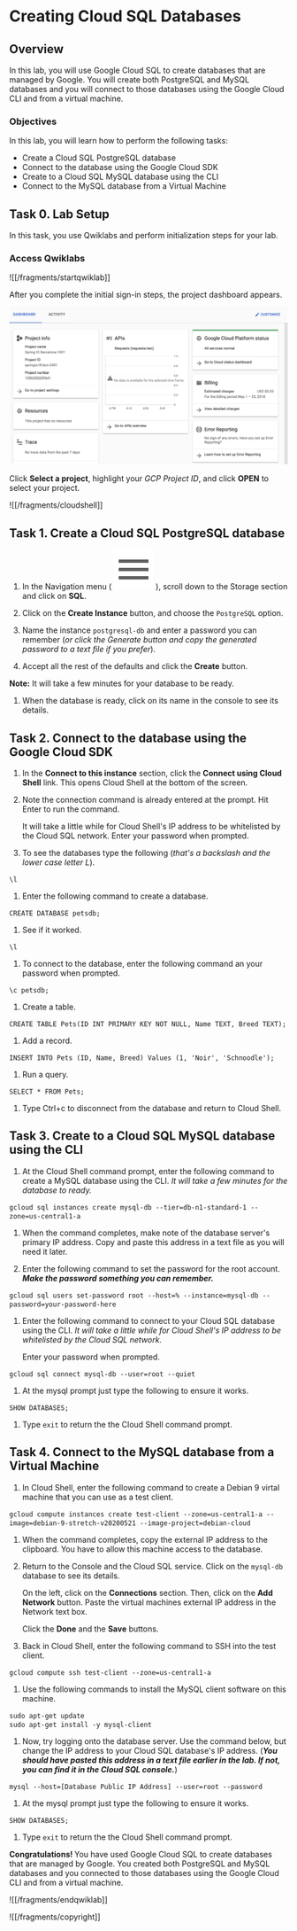 # Creating Cloud SQL Databases 

## Overview

In this lab, you will use Google Cloud SQL to create databases that are managed by Google. You will create both PostgreSQL and MySQL databases and you will connect to those databases using the Google Cloud CLI and from a virtual machine.

### Objectives

In this lab, you will learn how to perform the following tasks:

*   Create a Cloud SQL PostgreSQL database
*   Connect to the database using the Google Cloud SDK
*   Create to a Cloud SQL MySQL database using the CLI
*   Connect to the MySQL database from a Virtual Machine


## Task 0. Lab Setup

In this task, you use Qwiklabs and perform initialization steps for your lab.

### Access Qwiklabs

![[/fragments/startqwiklab]]

After you complete the initial sign-in steps, the project dashboard appears.

![GCP Project Dashboard](img/gcpprojectdashboard.png)

Click __Select a project__, highlight your _GCP Project ID_, and click
__OPEN__ to select your project.

![[/fragments/cloudshell]]

## Task 1. Create a Cloud SQL PostgreSQL database

1.  In the Navigation menu ( ![Menu](img/menu.png) ), scroll down to the Storage section and click on **SQL**.

1.  Click on the **Create Instance** button, and choose the `PostgreSQL` option.

1.  Name the instance `postgresql-db` and enter a password you can remember (*or click the Generate button and copy the generated password to a text file if you prefer*).

1.  Accept all the rest of the defaults and click the **Create** button.

<aside><p><strong>Note:</strong> It will take a few minutes for your database to be ready. </p></aside>

1.  When the database is ready, click on its name in the console to see its details.

## Task 2. Connect to the database using the Google Cloud SDK

1.  In the **Connect to this instance** section, click the **Connect using Cloud Shell** link. This opens Cloud Shell at the bottom of the screen.

1.  Note the connection command is already entered at the prompt. Hit Enter to run the command. <p>It will take a little while for Cloud Shell's IP address to be whitelisted by the Cloud SQL network. Enter your password when prompted.

1.  To see the databases type the following (*that's a backslash and the lower case letter L*). 

```
\l
```

1.  Enter the following command to create a database.

```
CREATE DATABASE petsdb;
```
1.  See if it worked.

```
\l
```

1.  To connect to the database, enter the following command an your password when prompted.

```
\c petsdb;
```

1.  Create a table.

```
CREATE TABLE Pets(ID INT PRIMARY KEY NOT NULL, Name TEXT, Breed TEXT);
```

1.  Add a record.

```
INSERT INTO Pets (ID, Name, Breed) Values (1, 'Noir', 'Schnoodle');
```

1.  Run a query.
```
SELECT * FROM Pets;
```

1.  Type Ctrl+c to disconnect from the database and return to Cloud Shell. 

## Task 3. Create to a Cloud SQL MySQL database using the CLI

1.  At the Cloud Shell command prompt, enter the following command to create a MySQL database using the CLI. *It will take a few minutes for the database to ready.*

```
gcloud sql instances create mysql-db --tier=db-n1-standard-1 --zone=us-central1-a
```

1.  When the command completes, make note of the database server's primary IP address. Copy and paste this address in a text file as you will need it later.

1.  Enter the following command to set the password for the root account. ***Make the password something you can remember.***

```
gcloud sql users set-password root --host=% --instance=mysql-db --password=your-password-here
```

1.  Enter the following command to connect to your Cloud SQL database using the CLI. *It will take a little while for Cloud Shell's IP address to be whitelisted by the Cloud SQL network.* <p>Enter your password when prompted.</p>

```
gcloud sql connect mysql-db --user=root --quiet
```

1.  At the mysql prompt just type the following to ensure it works. 

```
SHOW DATABASES;
```

1.  Type `exit` to return the the Cloud Shell command prompt.

## Task 4. Connect to the MySQL database from a Virtual Machine

1.  In Cloud Shell, enter the following command to create a Debian 9 virtal machine that you can use as a test client.

```
gcloud compute instances create test-client --zone=us-central1-a --image=debian-9-stretch-v20200521 --image-project=debian-cloud
```

1.  When the command completes, copy the external IP address to the clipboard. You have to allow this machine access to the database. 

1.  Return to the Console and the Cloud SQL service. Click on the `mysql-db` database to see its details. <p>On the left, click on the **Connections** section. Then, click on the **Add Network** button. Paste the virtual machines external IP address in the Network text box. </p><p>Click the **Done** and the **Save** buttons.

1.  Back in Cloud Shell, enter the following command to SSH into the test client.

```
gcloud compute ssh test-client --zone=us-central1-a
```

1.  Use the following commands to install the MySQL client software on this machine.

```
sudo apt-get update
sudo apt-get install -y mysql-client
```

1.  Now, try logging onto the database server. Use the command below, but change the IP address to your Cloud SQL database's IP address. (***You should have pasted this address in a text file earlier in the lab. If not, you can find it in the Cloud SQL console.***)

```
mysql --host=[Database Public IP Address] --user=root --password
```

1.  At the mysql prompt just type the following to ensure it works. 

```
SHOW DATABASES;
```

1.  Type `exit` to return the the Cloud Shell command prompt.  


<aside><p><strong>Congratulations! </strong>You have used Google Cloud SQL to create databases that are managed by Google. You created both PostgreSQL and MySQL databases and you connected to those databases using the Google Cloud CLI and from a virtual machine.</p></aside>


![[/fragments/endqwiklab]]


![[/fragments/copyright]]
